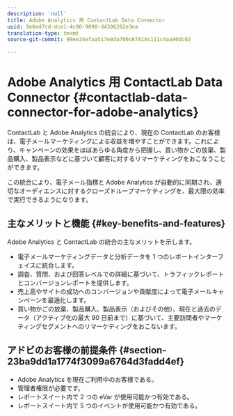 ```yaml
---
description: 'null'
title: Adobe Analytics 用 ContactLab Data Connector
uuid: 9e6ed7cd-dce1-4c00-9090-d4306202e3ea
translation-type: tm+mt
source-git-commit: 99ee24efaa517e8da700c67818c111c4aa90dc02

---
```



# Adobe Analytics 用 ContactLab Data Connector {#contactlab-data-connector-for-adobe-analytics}

ContactLab と Adobe Analytics の統合により、現在の ContactLab のお客様は、電子メールマーケティングによる収益を増やすことができます。これにより、キャンペーンの効果をほぼあらゆる角度から把握し、買い物かごの放棄、製品購入、製品表示などに基づいて顧客に対するリマーケティングをおこなうことができます。

この統合により、電子メール指標と Adobe Analytics が自動的に同期され、適切なオーディエンスに対するクローズドループマーケティングを、最大限の効率で実行できるようになります。

## 主なメリットと機能 {#key-benefits-and-features}

Adobe Analytics と ContactLab の統合の主なメリットを示します。

* 電子メールマーケティングデータと分析データを 1 つのレポートインターフェイスに統合します。
* 調査、質問、および回答レベルでの詳細に基づいて、トラフィックレポートとコンバージョンレポートを提供します。
* 売上高やサイトの成功へのコンバージョンや貢献度によって電子メールキャンペーンを最適化します。
* 買い物かごの放棄、製品購入、製品表示（およびその他）、現在と過去のデータ（アクティブ化の最大 90 日前まで）に基づいて、主要訪問者やマーケティングセグメントへのリマーケティングをおこないます。

## アドビのお客様の前提条件 {#section-23ba9dd1a1774f3099a6764d3fadd4ef}

* Adobe Analytics を現在ご利用中のお客様である。
* 管理者権限が必要です。
* レポートスイート内で 2 つの eVar が使用可能かつ有効である。
* レポートスイート内で 5 つのイベントが使用可能かつ有効である。
